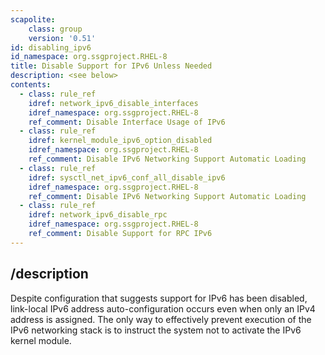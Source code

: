 ```yaml
---
scapolite:
    class: group
    version: '0.51'
id: disabling_ipv6
id_namespace: org.ssgproject.RHEL-8
title: Disable Support for IPv6 Unless Needed
description: <see below>
contents:
  - class: rule_ref
    idref: network_ipv6_disable_interfaces
    idref_namespace: org.ssgproject.RHEL-8
    ref_comment: Disable Interface Usage of IPv6
  - class: rule_ref
    idref: kernel_module_ipv6_option_disabled
    idref_namespace: org.ssgproject.RHEL-8
    ref_comment: Disable IPv6 Networking Support Automatic Loading
  - class: rule_ref
    idref: sysctl_net_ipv6_conf_all_disable_ipv6
    idref_namespace: org.ssgproject.RHEL-8
    ref_comment: Disable IPv6 Networking Support Automatic Loading
  - class: rule_ref
    idref: network_ipv6_disable_rpc
    idref_namespace: org.ssgproject.RHEL-8
    ref_comment: Disable Support for RPC IPv6
---
```



## /description

Despite
configuration that suggests support for IPv6 has been disabled,
link-local IPv6 address auto-configuration occurs even when only an IPv4
address is assigned. The only way to effectively prevent execution of
the IPv6 networking stack is to instruct the system not to activate the
IPv6 kernel module.
